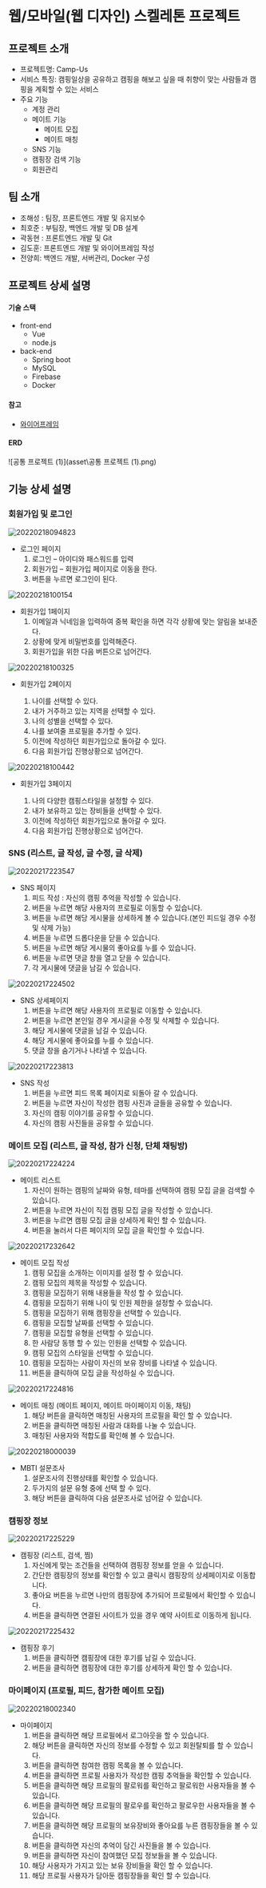 # 웹/모바일(웹 디자인) 스켈레톤 프로젝트

## 프로젝트 소개

* 프로젝트명: Camp-Us
* 서비스 특징:  캠핑일상을 공유하고 캠핑을 해보고 싶을 때 취향이 맞는 사람들과 캠핑을 계획할 수 있는 서비스
* 주요 기능
  - 계정 관리
  - 메이트 기능
    - 메이트 모집
    - 메이트 매칭
  - SNS 기능
  - 캠핑장 검색 기능
  - 회원관리





## 팀 소개
* 조해성 : 팀장, 프론트엔드 개발 및 유지보수
* 최호준 : 부팀장, 백엔드 개발 및 DB 설계
* 곽동현 : 프론트엔드 개발 및 Git
* 김도훈: 프론트엔드 개발 및 와이어프레임 작성
* 전양희: 백엔드 개발, 서버관리, Docker 구성



## 프로젝트 상세 설명

#### 기술 스택

- front-end
  - Vue
  - node.js
- back-end
  - Spring boot
  - MySQL
  - Firebase
  - Docker



#### 참고

- [와이어프레임](https://www.figma.com/file/zSarjZWg1r1gtHF2gR1Qjx/%EA%B3%B5%ED%86%B5-PJT-2%ED%8C%80-Prototype)



#### ERD

![공통 프로젝트 (1)](asset\공통 프로젝트 (1).png)



## 기능 상세 설명

### 회원가입 및 로그인

![20220218094823](asset\20220218094823.png)

- 로그인 페이지
  1. 로그인 – 아이디와 패스워드를 입력
  2. 회원가입 – 회원가입 페이지로 이동을 한다.
  3. 버튼을 누르면 로그인이 된다.



![20220218100154](asset\20220218100154.png)

- 회원가입 1페이지
  1. 이메일과 닉네임을 입력하여 중복 확인을 하면 각각 상황에 맞는 알림을 보내준다.
  2. 상황에 맞게 비밀번호를 입력해준다.
  3. 회원가입을 위한 다음 버튼으로 넘어간다.



![20220218100325](asset\20220218100325.png)

- 회원가입 2페이지

  1. 나이를 선택할 수 있다.
  2. 내가 거주하고 있는 지역을 선택할 수 있다.
  3. 나의 성별을 선택할 수 있다.
  4. 나를 보여줄 프로필을 추가할 수 있다.
  5. 이전에 작성하던 회원가입으로 돌아갈 수 있다.
  6. 다음 회원가입 진행상황으로 넘어간다.




![20220218100442](asset\20220218100442.png)

- 회원가입 3페이지

  1. 나의 다양한 캠핑스타일을 설정할 수 있다.
  2. 내가 보유하고 있는 장비들을 선택할 수 있다.
  3. 이전에 작성하던 회원가입으로 돌아갈 수 있다.
  4. 다음 회원가입 진행상황으로 넘어간다.



### SNS (리스트, 글 작성, 글 수정, 글 삭제)

![20220217223547](asset\20220217223547.png)

- SNS 페이지
  1. 피드 작성 : 자신의 캠핑 추억을 작성할 수 있습니다.
  2. 버튼을 누르면 해당 사용자의 프로필로 이동할 수 있습니다.
  3. 버튼을 누르면 해당 게시물을 상세하게 볼 수 있습니다.(본인 피드일 경우 수정 및 삭제 가능)
  4. 버튼을 누르면 드롭다운을 닫을 수 있습니다.
  5. 버튼을 누르면 해당 게시물의 좋아요를 누를 수 있습니다.
  6. 버튼을 누르면 댓글 창을 열고 닫을 수 있습니다.
  7. 각 게시물에 댓글을 남길 수 있습니다.



![20220217224502](asset\20220217224502.png)

- SNS 상세페이지
  1. 버튼을 누르면 해당 사용자의 프로필로 이동할 수 있습니다.
  2. 버튼을 누르면 본인일 경우 게시글을 수정 및 삭제할 수 있습니다.
  3. 해당 게시물에 댓글을 남길 수 있습니다.
  4. 해당 게시물에 좋아요를 누를 수 있습니다.
  5. 댓글 창을 숨기거나 나타낼 수 있습니다.



![20220217223813](asset\20220217223813.png)

- SNS 작성
  1. 버튼을 누르면 피드 목록 페이지로 되돌아 갈 수 있습니다.
  2. 버튼을 누르면 자신이 작성한 캠핑 사진과 글들을 공유할 수 있습니다.
  3. 자신의 캠핑 이야기를 공유할 수 있습니다.
  4. 자신의 캠핑 사진들을 공유할 수 있습니다.



### 메이트 모집 (리스트, 글 작성, 참가 신청, 단체 채팅방)

![20220217224224](asset\20220217224224.png)

- 메이트 리스트
  1. 자신이 원하는 캠핑의 날짜와 유형, 테마를 선택하여 캠핑 모집 글을 검색할 수 있습니다.
  2. 버튼을 누르면 자신이 직접 캠핑 모집 글을 작성할 수 있습니다.
  3. 버튼을 누르면 캠핑 모집 글을 상세하게 확인 할 수 있습니다.
  4. 버튼을 눌러서 다른 페이지의 모집 글을 확인할 수 있습니다.



![20220217232642](asset\20220217232642.png)

- 메이트 모집 작성
  1. 캠핑 모집을 소개하는 이미지를 설정 할 수 있습니다.
  2. 캠핑 모집의 제목을 작성할 수 있습니다.
  3. 캠핑을 모집하기 위해 내용들을 작성 할 수 있습니다.
  4. 캠핑을 모집하기 위해 나이 및 인원 제한을 설정할 수 있습니다.
  5. 캠핑을 모집하기 위해 캠핑장을 선택할 수 있습니다.
  6. 캠핑을 모집할 날짜를 선택할 수 있습니다.
  7. 캠핑을 모집할 유형을 선택할 수 있습니다.
  8. 한 사람당 동행 할 수 있는 인원을 선택할 수 있습니다.
  9. 캠핑 모집의 스타일을 선택할 수 있습니다.
  10. 캠핑을 모집하는 사람이 자신의 보유 장비를 나타낼 수 있습니다.
  11. 버튼을 클릭하여 모집 글을 작성하실 수 있습니다.



![20220217224816](asset\20220217224816.png)

- 메이트 매칭 (메이트 페이지, 메이트 마이페이지 이동, 채팅)
  1. 해당 버튼을 클릭하면 매칭된 사용자의 프로필을 확인 할 수 있습니다.
  2. 버튼을 클릭하면 매칭된 사람과 대화를 나눌 수 있습니다.
  3. 매칭된 사용자와 적합도를 확인해 볼 수 있습니다.



![20220218000039](asset\20220218000039.png)

- MBTI 설문조사
  1. 설문조사의 진행상태를 확인할 수 있습니다.
  2. 두가지의 설문 유형 중에 선택 할 수 있다.
  3. 해당 버튼을 클릭하여 다음 설문조사로 넘어갈 수 있습니다.



### 캠핑장 정보

![20220217225229](asset\20220217225229.png)

- 캠핑장 (리스트, 검색, 찜)
  1. 자신에게 맞는 조건들을 선택하여 캠핑장 정보를 얻을 수 있습니다.
  2. 간단한 캠핑장의 정보를 확인할 수 있고 클릭시 캠핑장의 상세페이지로 이동합니다.
  3. 좋아요 버튼을 누르면 나만의 캠핑장에 추가되어 프로필에서 확인할 수 있습니다.
  4. 버튼을 클릭하면 연결된 사이트가 있을 경우 예약 사이트로 이동하게 됩니다.



![20220217225432](asset\20220217225432.png)

- 캠핑장 후기
  1. 버튼을 클릭하면 캠핑장에 대한 후기를 남길 수 있습니다.
  2. 버튼을 클릭하면 캠핑장에 대한 후기를 상세하게 확인 할 수 있습니다.



### 마이페이지 (프로필, 피드, 참가한 메이트 모집)

![20220218002340](asset\20220218002340.png)

- 마이페이지
  1. 버튼을 클릭하면 해당 프로필에서 로그아웃을 할 수 있습니다.
  2. 해당 버튼을 클릭하면 자신의 정보를 수정할 수 있고 회원탈퇴를 할 수 있습니다.
  3. 버튼을 클릭하면 참여한 캠핑 목록을 볼 수 있습니다.
  4. 버튼을 클릭하면 프로필 사용자가 작성한 캠핑 추억들을 확인할 수 있습니다.
  5. 버튼을 클릭하면 해당 프로필의 팔로워를 확인하고 팔로워한 사용자들을 볼 수 있습니다.
  6. 버튼을 클릭하면 해당 프로필의 팔로우를 확인하고 팔로우한 사용자들을 볼 수 있습니다.
  7. 버튼을 클릭하면 해당 프로필의 보유장비와 좋아요를 누른 캠핑장들을 볼 수 있습니다.
  8. 버튼을 클릭하면 자신의 추억이 담긴 사진들을 볼 수 있습니다.
  9. 버튼을 클릭하면 자신이 참여했던 모집 정보들을 볼 수 있습니다.
  10. 해당 사용자가 가지고 있는 보유 장비들을 확인 할 수 있습니다.
  11. 해당 프로필 사용자가 담아둔 캠핑장들을 확인 할 수 있습니다.
